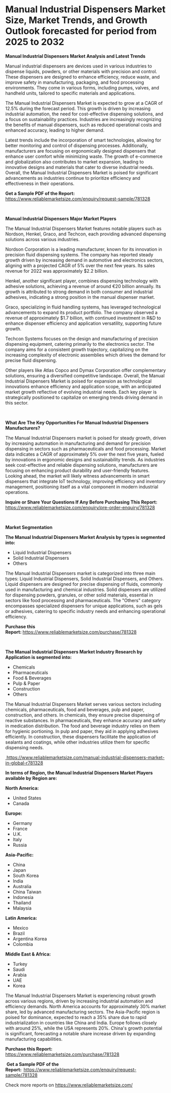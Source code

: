 <p><h1>Manual Industrial Dispensers Market Size, Market Trends, and Growth Outlook forecasted for period from 2025 to 2032</h1></p><p><strong>Manual Industrial Dispensers Market Analysis and Latest Trends</strong></p>
<p><p>Manual industrial dispensers are devices used in various industries to dispense liquids, powders, or other materials with precision and control. These dispensers are designed to enhance efficiency, reduce waste, and improve safety in manufacturing, packaging, and food processing environments. They come in various forms, including pumps, valves, and handheld units, tailored to specific materials and applications.</p><p>The Manual Industrial Dispensers Market is expected to grow at a CAGR of 12.5% during the forecast period. This growth is driven by increasing industrial automation, the need for cost-effective dispensing solutions, and a focus on sustainability practices. Industries are increasingly recognizing the benefits of manual dispensers, such as reduced operational costs and enhanced accuracy, leading to higher demand.</p><p>Latest trends include the incorporation of smart technologies, allowing for better monitoring and control of dispensing processes. Additionally, manufacturers are focusing on ergonomically designed dispensers that enhance user comfort while minimizing waste. The growth of e-commerce and globalization also contributes to market expansion, leading to innovative designs and materials that cater to diverse industrial needs. Overall, the Manual Industrial Dispensers Market is poised for significant advancements as industries continue to prioritize efficiency and effectiveness in their operations.</p></p>
<p><strong>Get a Sample PDF of the Report:&nbsp;</strong> <a href="https://www.reliablemarketsize.com/enquiry/request-sample/781328?utm_campaign=2744&utm_medium=2&utm_source=Github&utm_content=ia&utm_term=26032025&utm_id=manual-industrial-dispensers">https://www.reliablemarketsize.com/enquiry/request-sample/781328</a></p>
<p>&nbsp;</p>
<p><strong>Manual Industrial Dispensers Major Market Players</strong></p>
<p><p>The Manual Industrial Dispensers Market features notable players such as Nordson, Henkel, Graco, and Techcon, each providing advanced dispensing solutions across various industries. </p><p>Nordson Corporation is a leading manufacturer, known for its innovation in precision fluid dispensing systems. The company has reported steady growth driven by increasing demand in automotive and electronics sectors, aligning with a projected CAGR of 5% over the next few years. Its sales revenue for 2022 was approximately $2.2 billion.</p><p>Henkel, another significant player, combines dispensing technology with adhesive solutions, achieving a revenue of around €20 billion annually. Its growth is attributed to strong demand in both consumer and industrial adhesives, indicating a strong position in the manual dispenser market.</p><p>Graco, specializing in fluid handling systems, has leveraged technological advancements to expand its product portfolio. The company observed a revenue of approximately $1.7 billion, with continued investment in R&D to enhance dispenser efficiency and application versatility, supporting future growth.</p><p>Techcon Systems focuses on the design and manufacturing of precision dispensing equipment, catering primarily to the electronics sector. The company aims for a consistent growth trajectory, capitalizing on the increasing complexity of electronic assemblies which drives the demand for precise fluid dispensing.</p><p>Other players like Atlas Copco and Dymax Corporation offer complementary solutions, ensuring a diversified competitive landscape. Overall, the Manual Industrial Dispensers Market is poised for expansion as technological innovations enhance efficiency and application scope, with an anticipated market growth reflective of evolving industrial needs. Each key player is strategically positioned to capitalize on emerging trends driving demand in this sector.</p></p>
<p>&nbsp;</p>
<p><strong>What Are The Key Opportunities For Manual Industrial Dispensers Manufacturers?</strong></p>
<p><p>The Manual Industrial Dispensers market is poised for steady growth, driven by increasing automation in manufacturing and demand for precision dispensing in sectors such as pharmaceuticals and food processing. Market data indicates a CAGR of approximately 5% over the next five years, fueled by innovations in ergonomic designs and sustainability trends. As industries seek cost-effective and reliable dispensing solutions, manufacturers are focusing on enhancing product durability and user-friendly features. Looking ahead, the market will likely witness advancements in smart dispensers that integrate IoT technology, improving efficiency and inventory management, positioning itself as a vital component in modern industrial operations.</p></p>
<p><strong>Inquire or Share Your Questions If Any Before Purchasing This Report:</strong> <a href="https://www.reliablemarketsize.com/enquiry/pre-order-enquiry/781328?utm_campaign=2744&utm_medium=2&utm_source=Github&utm_content=ia&utm_term=26032025&utm_id=manual-industrial-dispensers">https://www.reliablemarketsize.com/enquiry/pre-order-enquiry/781328</a></p>
<p>&nbsp;</p>
<p><strong>Market Segmentation</strong></p>
<p><strong>The Manual Industrial Dispensers Market Analysis by types is segmented into:</strong></p>
<p><ul><li>Liquid Industrial Dispensers</li><li>Solid Industrial Dispensers</li><li>Others</li></ul></p>
<p><p>The Manual Industrial Dispensers market is categorized into three main types: Liquid Industrial Dispensers, Solid Industrial Dispensers, and Others. Liquid dispensers are designed for precise dispensing of fluids, commonly used in manufacturing and chemical industries. Solid dispensers are utilized for dispensing powders, granules, or other solid materials, essential in sectors like food processing and pharmaceuticals. The "Others" category encompasses specialized dispensers for unique applications, such as gels or adhesives, catering to specific industry needs and enhancing operational efficiency.</p></p>
<p><strong>Purchase this Report:&nbsp;</strong><a href="https://www.reliablemarketsize.com/purchase/781328?utm_campaign=2744&utm_medium=2&utm_source=Github&utm_content=ia&utm_term=26032025&utm_id=manual-industrial-dispensers">https://www.reliablemarketsize.com/purchase/781328</a></p>
<p>&nbsp;</p>
<p><strong>The Manual Industrial Dispensers Market Industry Research by Application is segmented into:</strong></p>
<p><ul><li>Chemicals</li><li>Pharmaceuticals</li><li>Food & Beverages</li><li>Pulp & Paper</li><li>Construction</li><li>Others</li></ul></p>
<p><p>The Manual Industrial Dispensers Market serves various sectors including chemicals, pharmaceuticals, food and beverages, pulp and paper, construction, and others. In chemicals, they ensure precise dispensing of reactive substances. In pharmaceuticals, they enhance accuracy and safety in medication distribution. The food and beverage industry relies on them for hygienic portioning. In pulp and paper, they aid in applying adhesives efficiently. In construction, these dispensers facilitate the application of sealants and coatings, while other industries utilize them for specific dispensing needs.</p></p>
<p><a href="https://www.reliablemarketsize.com/manual-industrial-dispensers-market-in-global-r781328?utm_campaign=2744&utm_medium=2&utm_source=Github&utm_content=ia&utm_term=26032025&utm_id=manual-industrial-dispensers">&nbsp;https://www.reliablemarketsize.com/manual-industrial-dispensers-market-in-global-r781328</a></p>
<p><strong>In terms of Region, the Manual Industrial Dispensers Market Players available by Region are:</strong></p>
<p>
    <p> <strong> North America: </strong>
        <ul>
            <li>United States</li>
            <li>Canada</li>
        </ul>
        </p> 
    <p> <strong> Europe: </strong>
        <ul>
            <li>Germany</li>
            <li>France</li>
            <li>U.K.</li>
            <li>Italy</li>
            <li>Russia</li>
        </ul>
        </p> 
    <p> <strong> Asia-Pacific: </strong>
        <ul>
            <li>China</li>
            <li>Japan</li>
            <li>South Korea</li>
            <li>India</li>
            <li>Australia</li>
            <li>China Taiwan</li>
            <li>Indonesia</li>
            <li>Thailand</li>
            <li>Malaysia</li>
        </ul>
        </p> 
    <p> <strong> Latin America: </strong>
        <ul>
            <li>Mexico</li>
            <li>Brazil</li>
            <li>Argentina Korea</li>
            <li>Colombia</li>
        </ul>
        </p> 
    <p> <strong> Middle East & Africa: </strong>
        <ul>
            <li>Turkey</li>
            <li>Saudi</li>
            <li>Arabia</li>
            <li>UAE</li>
            <li>Korea</li>
        </ul>
    </p>
    </p>
<p><p>The Manual Industrial Dispensers Market is experiencing robust growth across various regions, driven by increasing industrial automation and efficiency demands. North America accounts for approximately 30% market share, led by advanced manufacturing sectors. The Asia-Pacific region is poised for dominance, expected to reach a 35% share due to rapid industrialization in countries like China and India. Europe follows closely with around 25%, while the USA represents 20%. China's growth potential is significant, forecasting a notable share increase driven by expanding manufacturing capabilities.</p></p>
<p><strong>Purchase this Report: </strong><a href="https://www.reliablemarketsize.com/purchase/781328?utm_campaign=2744&utm_medium=2&utm_source=Github&utm_content=ia&utm_term=26032025&utm_id=manual-industrial-dispensers">https://www.reliablemarketsize.com/purchase/781328</a></p>
<p>&nbsp;<strong>Get a Sample PDF of the Report:&nbsp;&nbsp;</strong><a href="https://www.reliablemarketsize.com/enquiry/request-sample/781328?utm_campaign=2744&utm_medium=2&utm_source=Github&utm_content=ia&utm_term=26032025&utm_id=manual-industrial-dispensers">https://www.reliablemarketsize.com/enquiry/request-sample/781328</a></p>
<p><strong></strong></p>
<p>Check more reports on <a href="https://www.reliablemarketsize.com/?utm_campaign=2744&utm_medium=2&utm_source=Github&utm_content=ia&utm_term=26032025&utm_id=manual-industrial-dispensers">https://www.reliablemarketsize.com/</a></p>